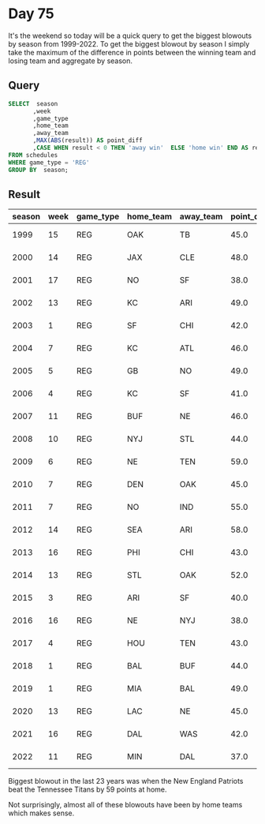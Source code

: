# Day 75
It's the weekend so today will be a quick query to get the biggest blowouts by season from 1999-2022. To get the biggest blowout by season I simply take the maximum of the difference in points between the winning team and losing team and aggregate by season.

## Query
```sql
SELECT  season
       ,week
       ,game_type
       ,home_team
       ,away_team
       ,MAX(ABS(result)) AS point_diff
       ,CASE WHEN result < 0 THEN 'away win'  ELSE 'home win' END AS result
FROM schedules
WHERE game_type = 'REG'
GROUP BY  season;
```

## Result
| season | week | game_type | home_team | away_team | point_diff | result   |
| :----- | :--- | :-------- | :-------- | :-------- | :--------- | :------- |
| 1999   | 15   | REG       | OAK       | TB        | 45.0       | home win |
| 2000   | 14   | REG       | JAX       | CLE       | 48.0       | home win |
| 2001   | 17   | REG       | NO        | SF        | 38.0       | away win |
| 2002   | 13   | REG       | KC        | ARI       | 49.0       | home win |
| 2003   | 1    | REG       | SF        | CHI       | 42.0       | home win |
| 2004   | 7    | REG       | KC        | ATL       | 46.0       | home win |
| 2005   | 5    | REG       | GB        | NO        | 49.0       | home win |
| 2006   | 4    | REG       | KC        | SF        | 41.0       | home win |
| 2007   | 11   | REG       | BUF       | NE        | 46.0       | away win |
| 2008   | 10   | REG       | NYJ       | STL       | 44.0       | home win |
| 2009   | 6    | REG       | NE        | TEN       | 59.0       | home win |
| 2010   | 7    | REG       | DEN       | OAK       | 45.0       | away win |
| 2011   | 7    | REG       | NO        | IND       | 55.0       | home win |
| 2012   | 14   | REG       | SEA       | ARI       | 58.0       | home win |
| 2013   | 16   | REG       | PHI       | CHI       | 43.0       | home win |
| 2014   | 13   | REG       | STL       | OAK       | 52.0       | home win |
| 2015   | 3    | REG       | ARI       | SF        | 40.0       | home win |
| 2016   | 16   | REG       | NE        | NYJ       | 38.0       | home win |
| 2017   | 4    | REG       | HOU       | TEN       | 43.0       | home win |
| 2018   | 1    | REG       | BAL       | BUF       | 44.0       | home win |
| 2019   | 1    | REG       | MIA       | BAL       | 49.0       | away win |
| 2020   | 13   | REG       | LAC       | NE        | 45.0       | away win |
| 2021   | 16   | REG       | DAL       | WAS       | 42.0       | home win |
| 2022   | 11   | REG       | MIN       | DAL       | 37.0       | away win |

Biggest blowout in the last 23 years was when the New England Patriots beat the Tennessee Titans by 59 points at home.  

Not surprisingly, almost all of these blowouts have been by home teams which makes sense.